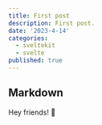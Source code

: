 ```yaml
---
title: First post
description: First post.
date: '2023-4-14'
categories:
  - sveltekit
  - svelte
published: true
---
```


<script lang="ts">
    import CodeBlock from '../components/UI/CodeBlock.svelte'
</script>

## Markdown

Hey friends! 👋

<div class="border">
    <CodeBlock />
</div>